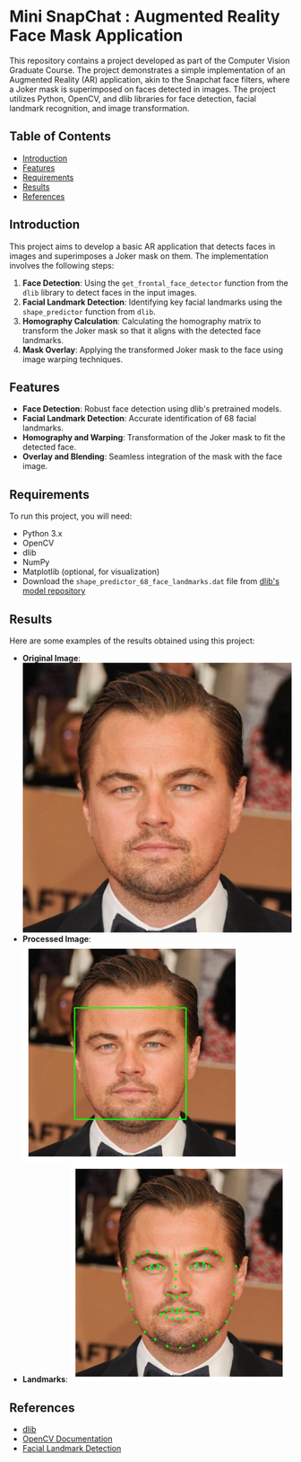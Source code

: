 

# Mini SnapChat : Augmented Reality Face Mask Application

This repository contains a project developed as part of the Computer Vision Graduate Course. The project demonstrates a simple implementation of an Augmented Reality (AR) application, akin to the Snapchat face filters, where a Joker mask is superimposed on faces detected in images. The project utilizes Python, OpenCV, and dlib libraries for face detection, facial landmark recognition, and image transformation.

## Table of Contents

- [Introduction](#introduction)
- [Features](#features)
- [Requirements](#requirements)
- [Results](#results)
- [References](#references)

## Introduction

This project aims to develop a basic AR application that detects faces in images and superimposes a Joker mask on them. The implementation involves the following steps:

1. **Face Detection**: Using the `get_frontal_face_detector` function from the `dlib` library to detect faces in the input images.
2. **Facial Landmark Detection**: Identifying key facial landmarks using the `shape_predictor` function from `dlib`.
3. **Homography Calculation**: Calculating the homography matrix to transform the Joker mask so that it aligns with the detected face landmarks.
4. **Mask Overlay**: Applying the transformed Joker mask to the face using image warping techniques.

## Features

- **Face Detection**: Robust face detection using dlib's pretrained models.
- **Facial Landmark Detection**: Accurate identification of 68 facial landmarks.
- **Homography and Warping**: Transformation of the Joker mask to fit the detected face.
- **Overlay and Blending**: Seamless integration of the mask with the face image.

## Requirements

To run this project, you will need:

- Python 3.x
- OpenCV
- dlib
- NumPy
- Matplotlib (optional, for visualization)
- Download the `shape_predictor_68_face_landmarks.dat` file from [dlib's model repository](http://dlib.net/files/shape_predictor_68_face_landmarks.dat.bz2)

## Results

Here are some examples of the results obtained using this project:

- **Original Image**: ![Original Image](1.png)
- **Processed Image**: ![Processed Image](celeb.png)
-  **Landmarks**: ![lndmarks](celeblandmarks.png)

## References

- [dlib](http://dlib.net/)
- [OpenCV Documentation](https://docs.opencv.org/)
- [Facial Landmark Detection](https://www.pyimagesearch.com/2018/04/02/facial-landmarks-dlib-opencv-python/)
